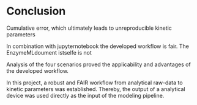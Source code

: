 # Conclusion

Cumulative error, which ultimately leads to unreproducible kinetic parameters

In combination with jupyternotebook the developed workflow is fair. The EnzymeMLdoument istselfe is not

Analysis of the four scenarios proved the applicability and advantages of the developed workflow.

In this project, a robust and FAIR workflow from analytical raw-data to kinetic parameters was established. Thereby, the output of a analytical device was used directly as the input of the modeling pipeline.

